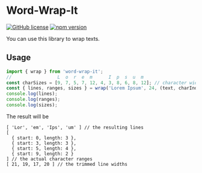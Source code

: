 # Word-Wrap-It
[![GitHub license](https://img.shields.io/badge/license-MIT-blue.svg)](https://github.com/facebook/react/blob/master/LICENSE) [![npm version](https://img.shields.io/npm/v/word-wrap-it.svg?style=flat)](https://www.npmjs.com/package/word-wrap-it)  

You can use this library to wrap texts.

## Usage
```ts
import { wrap } from 'word-wrap-it';
//                 L  o  r  e  m      I  p  s  u  m
const charSizes = [9, 7, 5, 7, 12, 4, 3, 8, 6, 8, 12]; // character widths for variable font
const { lines, ranges, sizes } = wrap('Lorem Ipsum', 24, (text, charIndex, localIndex) => charSizes[charIndex]);
console.log(lines);
console.log(ranges);
console.log(sizes);
```
The result will be
```
[ 'Lor', 'em', 'Ips', 'um' ] // the resulting lines
[
  { start: 0, length: 3 },
  { start: 3, length: 3 },
  { start: 5, length: 4 },
  { start: 9, length: 2 }
] // the actual character ranges
[ 21, 19, 17, 20 ] // the trimmed line widths
```